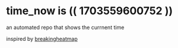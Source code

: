 # time_now is (( 1703559600752 ))

an automated repo that shows the currnent time

inspired by [breakingheatmap](https://github.com/breakingheatmap/breakingheatmap)